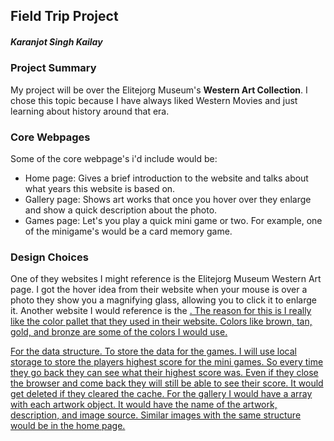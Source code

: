 ## Field Trip Project
##### Karanjot Singh Kailay

### Project Summary

My project will be over the Elitejorg Museum's **Western Art Collection**. I chose this topic because I have always liked Western Movies and just learning about history around that era.

### Core Webpages

Some of the core webpage's i'd include would be:

- Home page: Gives a brief introduction to the website and talks about what years this website is based on.
- Gallery page: Shows art works that once you hover over they enlarge and show a quick description about the photo.
- Games page: Let's you play a quick mini game or two. For example, one of the minigame's would be a card memory game.


### Design Choices

One of they websites I might reference is the Elitejorg Museum Western Art page. I got the hover idea from their website when your mouse is over a photo they show you a magnifying glass, allowing you to click it to enlarge it.
Another website I would reference is the <a href="WildWestBootStore.com">. The reason for this is I really like the color pallet that they used in their website. Colors like brown, tan, gold, and bronze are some of the colors I would use.

For the data structure. To store the data for the games. I will use local storage to store the players highest score for the mini games. So every time they go back they can see what their highest score was. Even if they close the browser and come back they will still be able to see their score. It would get deleted if they cleared the cache. For the gallery I would have a array with each artwork object. It would have the name of the artwork, description, and image source. Similar images with the same structure would be in the home page.
